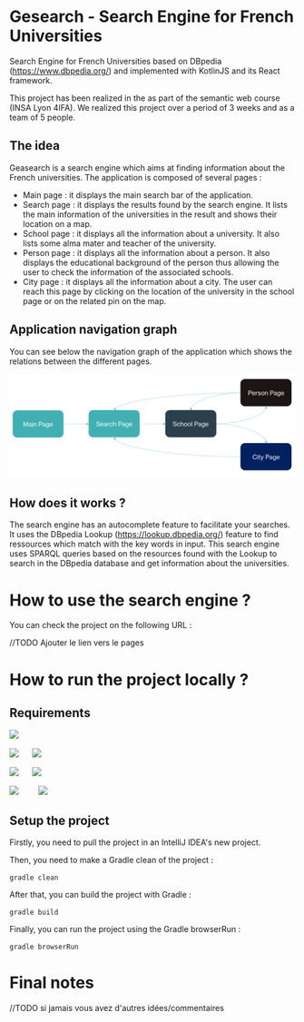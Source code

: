# Gesearch - Search Engine for French Universities

Search Engine for French Universities based on DBpedia (https://www.dbpedia.org/) and implemented with KotlinJS and its React framework.

This project has been realized in the as part of the semantic web course (INSA Lyon 4IFA). We realized this project over a period of 3 weeks and as a team of 5 people.


## The idea

Geasearch is a search engine which aims at finding information about the French universities.
The application is composed of several pages : 
- Main page : it displays the main search bar of the application.
- Search page : it displays the results found by the search engine. It lists the main information of the universities in the result and shows their location on a map. 
- School page : it displays all the information about a university. It also lists some alma mater and teacher of the university. 
- Person page : it displays all the information about a person. It also displays the educational background of the person thus allowing the user to check the information of the associated schools. 
- City page : it displays all the information about a city. The user can reach this page by clicking on the location of the university in the school page or on the related pin on the map.
## Application navigation graph

You can see below the navigation graph of the application which shows the relations between the different pages.

![Geasearch Navigation Graph](./img/gesearch-navigation-graph.png)

## How does it works ?

The search engine has an autocomplete feature to facilitate your searches. 
It uses the DBpedia Lookup (https://lookup.dbpedia.org/) feature to find ressources which match with the key words in input.
This search engine uses SPARQL queries based on the resources found with the Lookup to search in the DBpedia database and get information about the universities.


# How to use the search engine ?

You can check the project on the following URL : 

//TODO Ajouter le lien vers le pages

# How to run the project locally ?

## Requirements
<a href="https://www.jetbrains.com/fr-fr/idea/"><img src="https://img.shields.io/badge/IntelliJIDEA-000000.svg?style=for-the-badge&logo=intellij-idea&logoColor=white"/></a>

<a href="https://kotlinlang.org/"><img src="https://img.shields.io/badge/kotlin-%230095D5.svg?style=for-the-badge&logo=kotlin&logoColor=white"/></a>
&nbsp;&nbsp;&nbsp;&nbsp;
<img src="https://img.shields.io/badge/Version%20-TODO VERSION-blue.svg"/>

<a href="https://gradle.org/"><img src="https://img.shields.io/badge/Gradle-02303A.svg?style=for-the-badge&logo=Gradle&logoColor=white"/></a>
&nbsp;&nbsp;&nbsp;&nbsp;
<img src="https://img.shields.io/badge/Version%20-TODO VERSION-02303A.svg"/>

<a href="https://en.reactjs.org/"><img src="https://img.shields.io/badge/react-%2320232a.svg?style=for-the-badge&logo=react&logoColor=%2361DAFB"/></a>
&nbsp;&nbsp;&nbsp;&nbsp;&nbsp;&nbsp;&nbsp;
<img src="https://img.shields.io/badge/Version%20-TODO VERSION-20232A.svg"/>

## Setup the project

Firstly, you need to pull the project in an IntelliJ IDEA's new project. <br/> 

Then, you need to make a Gradle clean of the project : 
```
gradle clean
```
After that, you can build the project with Gradle : 
```
gradle build
```
Finally, you can run the project using the Gradle browserRun : 
```
gradle browserRun
```


# Final notes
//TODO si jamais vous avez d'autres idées/commentaires

